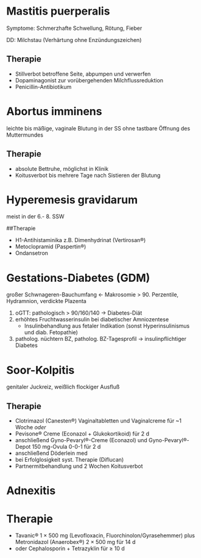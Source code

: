 # Mastitis puerperalis

Symptome: Schmerzhafte Schwellung, Rötung, Fieber

DD: Milchstau (Verhärtung ohne Enzündungszeichen)

## Therapie

- Stillverbot betroffene Seite, abpumpen und verwerfen
- Dopaminagonist zur vorübergehenden Milchflussreduktion
- Penicillin-Antibiotikum

# Abortus imminensleichte bis mäßige, vaginale Blutung in der SS ohne tastbare Öffnung des Muttermundes
## Therapie
- absolute Bettruhe, möglichst in Klinik- Koitusverbot bis mehrere Tage nach Sistieren der Blutung
# Hyperemesis gravidarum
meist in der 6.- 8. SSW##Therapie

- H1-Antihistaminika z.B. Dimenhydrinat (Vertirosan®)- Metoclopramid (Paspertin®)- Ondansetron
# Gestations-Diabetes (GDM)

großer Schwnageren-Bauchumfang ← Makrosomie > 90. Perzentile, Hydramnion, verdickte Plazenta
1. oGTT: pathologisch > 90/160/140 → Diabetes-Diät
2. erhöhtes Fruchtwasserinsulin bei diabetischer Amniozentese	- Insulinbehandlung aus fetaler Indikation (sonst Hyperinsulinismus und diab. Fetopathie)
3. patholog. nüchtern BZ, patholog. BZ-Tagesprofil → insulinpflichtiger Diabetes

<!-- *[oGTT]: oraler Glukosetoleranztest -->

# Soor-Kolpitis

genitaler Juckreiz, weißlich flockiger Ausfluß

## Therapie

- Clotrimazol (Canesten®) Vaginaltabletten und Vaginalcreme für ~1 Woche *oder*- Pevisone® Creme (Econazol + Glukokortikoid) für 2 d
- anschließend Gyno-Pevaryl®-Creme (Econazol) und Gyno-Pevaryl®-Depot 150 mg-Ovula 0-0-1 für 2 d- anschließend Döderlein med- bei Erfolglosigkeit syst. Therapie (Diflucan)- Partnermitbehandlung und 2 Wochen Koitusverbot
# Adnexitis
# Therapie
- Tavanic® 1 × 500 mg (Levofloxacin, Fluorchinolon/Gyrasehemmer) plus Metronidazol (Anaerobex®) 2 × 500 mg für 14 d- oder Cephalosporin + Tetrazyklin für ≥ 10 d